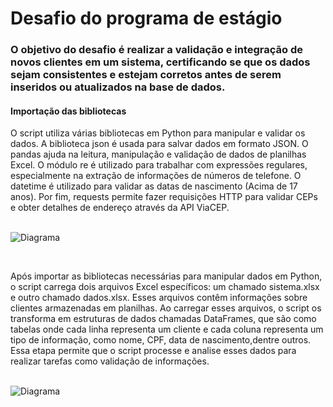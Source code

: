 # Desafio do programa de estágio

</div>

### O objetivo do desafio é  realizar a validação e integração de novos clientes em um sistema, certificando se  que os dados sejam consistentes e estejam corretos antes de serem inseridos ou atualizados na base de dados.

</div>

#### Importação das bibliotecas
O script utiliza várias bibliotecas em Python para manipular e validar os dados. A biblioteca json é usada para salvar dados em formato JSON. O pandas ajuda na leitura, manipulação e validação de dados de planilhas Excel. O módulo re é utilizado para trabalhar com expressões regulares, especialmente na extração de informações de números de telefone. O datetime é utilizado para validar as datas de nascimento (Acima de 17 anos). Por fim, requests permite fazer requisições HTTP para validar CEPs e obter detalhes de endereço através da API ViaCEP. 
<br> <br>

![Diagrama](https://github.com/rafaelkabata/desafio-estagio-engdados/blob/main/Imagens/bibliotecas.png)

<br>

Após importar as bibliotecas necessárias para manipular dados em Python, o script carrega dois arquivos Excel específicos: um chamado sistema.xlsx e outro chamado dados.xlsx. Esses arquivos contêm informações sobre clientes armazenadas em planilhas. Ao carregar esses arquivos, o script os transforma em estruturas de dados chamadas DataFrames, que são como tabelas onde cada linha representa um cliente e cada coluna representa um tipo de informação, como nome, CPF, data de nascimento,dentre outros. Essa etapa permite que o script processe e analise esses dados para realizar tarefas como validação de informações.
<br> <br>

![Diagrama](https://github.com/rafaelkabata/desafio-estagio-engdados/blob/main/Imagens/dataframes.png)
